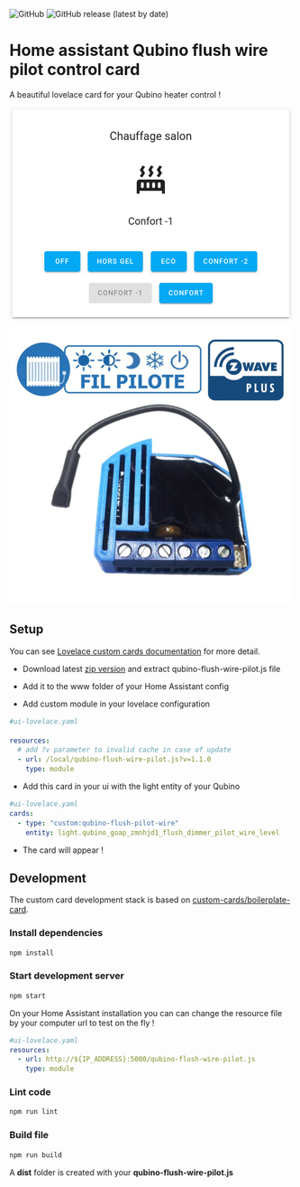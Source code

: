 ![GitHub](https://img.shields.io/github/license/sylcastaing/hass-qubino-flush-pilot-wire-card)
![GitHub release (latest by date)](https://img.shields.io/github/v/release/sylcastaing/hass-qubino-flush-pilot-wire-card)

# Home assistant Qubino flush wire pilot control card

A beautiful lovelace card for your Qubino heater control !

![Card](/images/screenshot.png?raw=true "Card")
![Qubino](/images/qubino.jpg?raw=true "Qubino")

## Setup

You can see [Lovelace custom cards documentation](https://developers.home-assistant.io/docs/en/lovelace_custom_card.html) for more detail.

- Download latest [zip version](https://github.com/sylcastaing/hass-qubino-flush-pilot-wire-card/releases) and extract qubino-flush-wire-pilot.js file
- Add it to the www folder of your Home Assistant config

- Add custom module in your lovelace configuration

```yaml
#ui-lovelace.yaml

resources:
  # add ?v parameter to invalid cache in case of update
  - url: /local/qubino-flush-wire-pilot.js?v=1.1.0
    type: module
```

- Add this card in your ui with the light entity of your Qubino

```yaml
#ui-lovelace.yaml
cards:
  - type: "custom:qubino-flush-pilot-wire"
    entity: light.qubino_goap_zmnhjd1_flush_dimmer_pilot_wire_level

```

- The card will appear !

## Development

The custom card development stack is based on [custom-cards/boilerplate-card](https://github.com/custom-cards/boilerplate-card).

### Install dependencies

```bash
npm install
```

### Start development server

```bash
npm start
```

On your Home Assistant installation you can can change the resource file by your computer url to test on the fly !

```yaml
#ui-lovelace.yaml
resources:
  - url: http://${IP_ADDRESS}:5000/qubino-flush-wire-pilot.js
    type: module

```

### Lint code

```bash
npm run lint
```

### Build file

```bash
npm run build
```

A **dist** folder is created with your **qubino-flush-wire-pilot.js**

